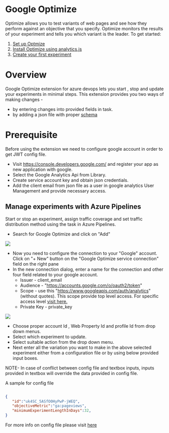 # Google Optimize
Optimize allows you to test variants of web pages and see how they perform against an objective that you specify. Optimize monitors the results of your experiment and tells you which variant is the leader. To get started:



1) [ Set up Optmize](https://support.google.com/optimize/answer/6211921)
2) [ Install Optimize using analytics.js](https://support.google.com/optimize/answer/6262084?hl=en)
3) [ Create your first experiment](https://support.google.com/optimize/answer/6211930)



# Overview
Google Optimize extension for azure devops lets you start , stop and update your experiments in minimal steps. This extension provides you two ways of making changes -

* by entering changes into provided fields in task.
* by adding a json file with proper [schema](https://aka.ms/AA5j251)

# Prerequisite
Before using the extension we need to configure google account in order to get JWT config file.

* Visit https://console.developers.google.com/ and register your app as new application with google.
* Select the Google Analytics Api from Library.
* Create service account key and obtain json credentials.
* Add the client email from json file as a user in google analytics User Management and provide necessary access.

## Manage experiments with Azure Pipelines
Start or stop an experiment, assign traffic coverage and set traffic distribution method using the task in Azure Pipelines.

* Search for Google Optimize and click on "Add"

![](https://aka.ms/googleoptimizeimage1)

* Now you need to configure the connection to your "Google" account. Click on "+ New" button on the "Google Optimize service connection" field on the right pane
* In the new connection dialog, enter a name for the connection and other four field related to your google account.
    * Issuer - client_email
    * Audience - "https://accounts.google.com/o/oauth2/token"
    * Scope - use this "https://www.googleapis.com/auth/analytics" (without quotes). This scope provide top level access. For specific access level [visit here.](https://developers.google.com/analytics/devguides/config/mgmt/v3/mgmtReference/management/experiments)
    * Private Key - private_key

![](https://aka.ms/googleoptimizeimage2)

* Choose proper account Id , Web Property Id and profile Id from drop down menus.
* Select which experiment to update.
* Select suitable action from the drop down menu.
* Next enter all the variation you want to make in the above selected experiment either from a configuration file or by using below provided input boxes.

NOTE- In case of conflict between config file and textbox inputs, inputs provided in textbox will override the data provided in config file.

A sample for config file
```json

{
   "id":"uk4SC_5ASfO0HyPwP-jWEQ",
   "objectiveMetric":"ga:pageviews",
   "minimumExperimentLengthInDays":32,
}
```
For more info on config file please visit [here](https://developers.google.com/analytics/devguides/config/mgmt/v3/mgmtReference/management/experiments)
